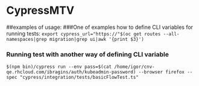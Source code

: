 # CypressMTV

##examples of usage:
###One of examples how to define CLI variables for running tests:
`export cypress_url="https://"$(oc get routes --all-namespaces|grep migration|grep ui|awk '{print $3}')`

### Running test with another way of defining CLI  variable
`$(npm bin)/cypress run --env pass=$(cat /home/igor/cnv-qe.rhcloud.com/ibragins/auth/kubeadmin-password) --browser firefox --spec "cypress/integration/tests/basicFlowTest.ts"`

